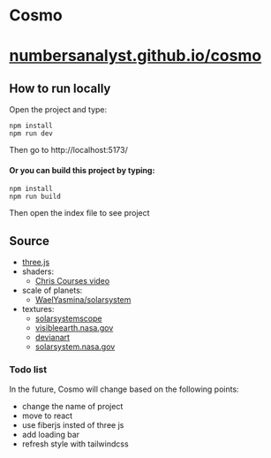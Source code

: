 # Cosmo
# [numbersanalyst.github.io/cosmo](https://numbersanalyst.github.io/cosmo)

## How to run locally
Open the project and type:
```
npm install
npm run dev
```
Then go to http://localhost:5173/
#### Or you can build this project by typing:
```
npm install
npm run build
```
Then open the index file to see project

## Source
* [three.js](https://threejs.org/)
* shaders:
  * [Chris Courses video](https://youtu.be/vM8M4QloVL0)
* scale of planets:
  * [WaelYasmina/solarsystem](https://github.com/WaelYasmina/solarsystem)
* textures:
  * [solarsystemscope](https://www.solarsystemscope.com/textures/)
  * [visibleearth.nasa.gov](https://visibleearth.nasa.gov/)
  * [devianart](https://www.deviantart.com/niko22966/art/Rings-of-Saturn-419585311)
  * [solarsystem.nasa.gov](https://solarsystem.nasa.gov/resources/531/enhanced-color-mercury-map/)

### Todo list
In the future, Cosmo will change based on the following points:
* change the name of project
* move to react
* use fiberjs insted of three js
* add loading bar
* refresh style with tailwindcss

